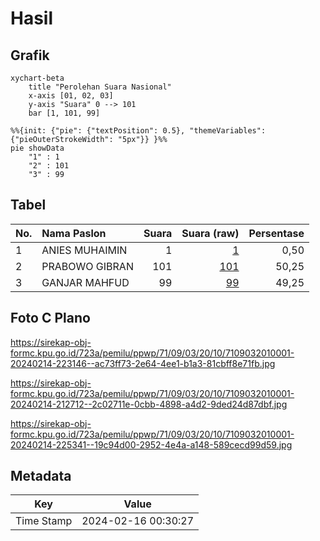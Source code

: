 # Hasil

## Grafik

```mermaid
xychart-beta
    title "Perolehan Suara Nasional"
    x-axis [01, 02, 03]
    y-axis "Suara" 0 --> 101
    bar [1, 101, 99]
```

```mermaid
%%{init: {"pie": {"textPosition": 0.5}, "themeVariables": {"pieOuterStrokeWidth": "5px"}} }%%
pie showData
    "1" : 1
    "2" : 101
    "3" : 99
```

## Tabel

| No. | Nama Paslon    | Suara | Suara (raw) | Persentase |
|:--- |:-------------- | -----:| -----------:| ----------:|
| 1   | ANIES MUHAIMIN | 1     | [1][p-1]    | 0,50       |
| 2   | PRABOWO GIBRAN | 101   | [101][p-2]  | 50,25      |
| 3   | GANJAR MAHFUD  | 99    | [99][p-3]   | 49,25      |


[p-1]: https://github.com/gigit-pemilu/pemilu-2024/blob/main/pilpres/hitung-suara/sub/71-sulawesi-utara/sub/09-kep-siau-tagulandang-biaro/sub/03-tagulandang/sub/2010-haasi/sub/001-tps/sub/paslon-1.txt
[p-2]: https://github.com/gigit-pemilu/pemilu-2024/blob/main/pilpres/hitung-suara/sub/71-sulawesi-utara/sub/09-kep-siau-tagulandang-biaro/sub/03-tagulandang/sub/2010-haasi/sub/001-tps/sub/paslon-2.txt
[p-3]: https://github.com/gigit-pemilu/pemilu-2024/blob/main/pilpres/hitung-suara/sub/71-sulawesi-utara/sub/09-kep-siau-tagulandang-biaro/sub/03-tagulandang/sub/2010-haasi/sub/001-tps/sub/paslon-3.txt

## Foto C Plano

https://sirekap-obj-formc.kpu.go.id/723a/pemilu/ppwp/71/09/03/20/10/7109032010001-20240214-223146--ac73ff73-2e64-4ee1-b1a3-81cbff8e71fb.jpg

https://sirekap-obj-formc.kpu.go.id/723a/pemilu/ppwp/71/09/03/20/10/7109032010001-20240214-212712--2c02711e-0cbb-4898-a4d2-9ded24d87dbf.jpg

https://sirekap-obj-formc.kpu.go.id/723a/pemilu/ppwp/71/09/03/20/10/7109032010001-20240214-225341--19c94d00-2952-4e4a-a148-589cecd99d59.jpg


## Metadata

| Key        | Value               |
| ---------- | ------------------- |
| Time Stamp | 2024-02-16 00:30:27 |



